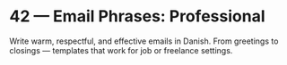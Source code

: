 # 42 — Email Phrases: Professional

Write warm, respectful, and effective emails in Danish. From greetings to closings — templates that work for job or freelance settings.